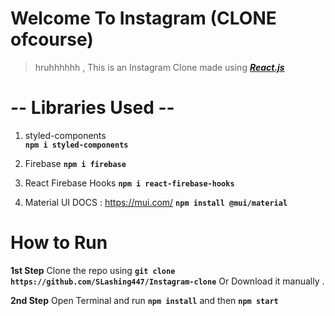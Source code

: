 # Welcome To Instagram (CLONE ofcourse)

> hruhhhhhh , This is an Instagram Clone made using
> *[***React.js***](https://reactjs.org/)*

# -- Libraries Used --

1)  styled-components	
	**`npm i styled-components`**	

2) Firebase	
	**`npm i firebase`**

3) React Firebase Hooks
	**`npm i react-firebase-hooks`**

4) Material UI
DOCS : https://mui.com/
**`npm install @mui/material`**

# How to Run
**1st Step**
Clone the repo using **`git clone https://github.com/SLashing447/Instagram-clone`** 
Or Download it manually .

**2nd Step**
Open Terminal and run **`npm install`** and then **`npm start`** 

